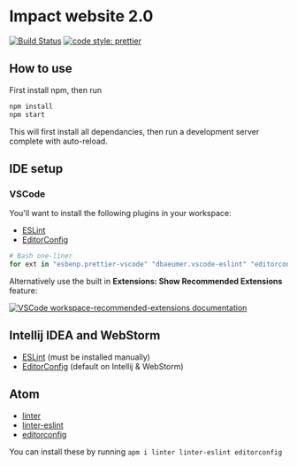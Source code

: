 # Impact website 2.0

[![Build Status](https://travis-ci.com/ImpactDevelopment/Website.svg?branch=master)](https://travis-ci.com/ImpactDevelopment/Website)
[![code style: prettier](https://img.shields.io/badge/code_style-prettier-ff69b4.svg?style=flat-square)](https://github.com/prettier/prettier)

## How to use

First install npm, then run

```sh
npm install
npm start
```

This will first install all dependancies, then run a development server complete with auto-reload.

## IDE setup

### VSCode

You'll want to install the following plugins in your workspace:

-   [ESLint](https://marketplace.visualstudio.com/items?itemName=dbaeumer.vscode-eslint)
-   [EditorConfig](https://marketplace.visualstudio.com/items?itemName=editorconfig.editorconfig)

```sh
# Bash one-liner
for ext in "esbenp.prettier-vscode" "dbaeumer.vscode-eslint" "editorconfig.editorconfig"; do code --install-extension $ext; done
```

Alternatively use the built in **Extensions: Show Recommended Extensions** feature:

[![VSCode workspace-recommended-extensions documentation](https://code.visualstudio.com/assets/docs/editor/extension-gallery/recommendations.png)](https://code.visualstudio.com/docs/editor/extension-gallery#_workspace-recommended-extensions)

## Intellij IDEA and WebStorm

-   [ESLint](https://plugins.jetbrains.com/plugin/7494-eslint) (must be installed manually)
-   [EditorConfig](https://plugins.jetbrains.com/plugin/7294-editorconfig) (default on Intellij & WebStorm)

## Atom

- [linter](https://atom.io/packages/linter)
- [linter-eslint](https://atom.io/packages/linter-eslint)
- [editorconfig](https://atom.io/packages/editorconfig)

You can install these by running `apm i linter linter-eslint editorconfig`
